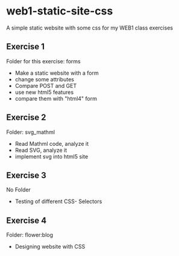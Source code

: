 # web1-static-site-css
A simple static website with some css for my WEB1 class exercises

## Exercise 1
Folder for this exercise: forms
- Make a static website with a form
- change some attributes
- Compare POST and GET
- use new html5 features
- compare them with "html4" form

## Exercise 2
Folder: svg_mathml
- Read Mathml code, analyze it
- Read SVG, analyze it
- implement svg into html5 site

## Exercise 3
No Folder
- Testing of different CSS- Selectors

## Exercise 4
Folder: flower:blog
- Designing website with CSS